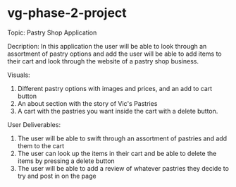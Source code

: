 # vg-phase-2-project
Topic: Pastry Shop Application 

Decription: 
In this application the user will be able to look through an assortment of pastry options and add the user will be able to add items to their cart and look through the website of a pastry shop business. 

Visuals: 
1. Different pastry options with images and prices, and an add to cart button
2. An about section with the story of Vic's Pastries
3. A cart with the pastries you want inside the cart with a delete button.

User Deliverables: 
1. The user will be able to swift through an assortment of pastries and add them to the cart
2. The user can look up the items in their cart and be able to delete the items by pressing a delete button
3. The user will be able to add a review of whatever pastries they decide to try and post in on the page
